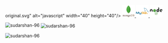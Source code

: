 original.svg" alt="javascript" width="40" height="40"/> </a> <a href="https://www.mongodb.com/" target="_blank" rel="noreferrer"> <img src="https://raw.githubusercontent.com/devicons/devicon/master/icons/mongodb/mongodb-original-wordmark.svg" alt="mongodb" width="40" height="40"/> </a> <a href="https://www.mysql.com/" target="_blank" rel="noreferrer"> <img src="https://raw.githubusercontent.com/devicons/devicon/master/icons/mysql/mysql-original-wordmark.svg" alt="mysql" width="40" height="40"/> </a> <a href="https://nodejs.org" target="_blank" rel="noreferrer"> <img src="https://raw.githubusercontent.com/devicons/devicon/master/icons/nodejs/nodejs-original-wordmark.svg" alt="nodejs" width="40" height="40"/> </a> </p>

<p><img align="left" src="https://github-readme-stats.vercel.app/api/top-langs?username=pavannani07&show_icons=true&locale=en&layout=compact" alt="sudarshan-96" /></p>

<p>&nbsp;<img align="center" src="https://github-readme-stats.vercel.app/api?username=pavannani07&show_icons=true&locale=en" alt="sudarshan-96" /></p>

<p><img align="center" src="https://github-readme-streak-stats.herokuapp.com/?user=pavannani07&" alt="sudarshan-96" /></p>
